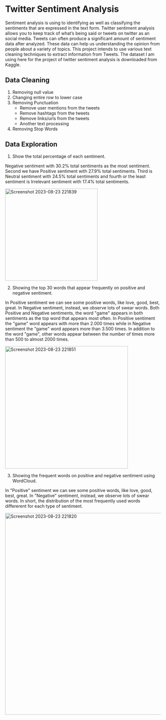 # Twitter Sentiment Analysis
Sentiment analysis is using to identifying as well as classifying the sentiments that are expressed in the text form. Twitter sentiment analysis allows you to keep track of what’s being said or tweets on twitter as an social media. Tweets can often produce a significant amount of sentiment data after analyzed. These data can help us understanding the opinion from people about a variety of topics. This project intends to use various text cleaning techniques to extract information from Tweets. The dataset I am using here for the project of twitter sentiment analysis is downloaded from Kaggle.

## Data Cleaning
1. Removing null value
2. Changing entire row to lower case
3. Removing Punctuation
   - Remove user mentions from the tweets
   - Remove hashtags from the tweets
   - Remove links/urls from the tweets
   - Another text processing
4. Removing Stop Words

## Data Exploration

1. Show the total percentage of each sentiment.
  
Negative sentiment with 30.2% total sentiments as the most sentiment. Second we have Positive sentiment with 27.9% total sentiments. Third is Neutral sentiment with 24.5% total sentiments and fourth or the least sentiment is Irrelevant sentiment with 17.4% total sentiments.


<img width="299" alt="Screenshot 2023-08-23 221839" src="https://github.com/tinashdj/Twitter-Sentiment-Analysis/assets/110084624/fe1dec2e-ba00-4e8b-80ec-568f4387df46">



2. Showing the top 30 words that appear frequently on positive and negative sentiment.

In Positive sentiment we can see some positive words, like love, good, best, great. In Negative sentiment, instead, we observe lots of swear words. Both Positive and Negative sentiments, the word "game" appears in both sentiments as the top word that appears most often. In Positive sentiment the "game" word appears with more than 2.000 times while in Negative sentiment the "game" word appears more than 3.500 times. In addition to the word "game", other words appear between the number of times more than 500 to almost 2000 times.
   

<img width="397" alt="Screenshot 2023-08-23 221851" src="https://github.com/tinashdj/Twitter-Sentiment-Analysis/assets/110084624/b55e51d9-7f08-4cf8-9af4-a28fec97d814">



3. Showing the frequent words on positive and negative sentiment using WordCloud.
   
In "Positive" sentiment we can see some positive words, like love, good, best, great. In "Negative" sentiment, instead, we observe lots of swear words. In short, the distribution of the most frequently used words differerent for each type of sentiment.


<img width="654" alt="Screenshot 2023-08-23 221820" src="https://github.com/tinashdj/Twitter-Sentiment-Analysis/assets/110084624/9619e087-374c-4ac7-b9db-61d49396b25f">
